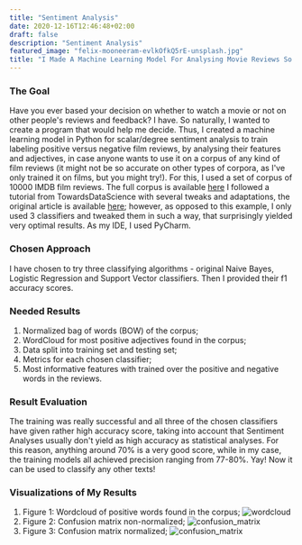 ```yaml
---
title: "Sentiment Analysis"
date: 2020-12-16T12:46:48+02:00
draft: false
description: "Sentiment Analysis"
featured_image: "felix-mooneeram-evlkOfkQ5rE-unsplash.jpg"
title: "I Made A Machine Learning Model For Analysing Movie Reviews So You Don't Have To"
---
```


### The Goal
Have you ever based your decision on whether to watch a movie or not on other people's reviews and feedback? I have. So naturally, I wanted to create a program that would help me decide. Thus, I created a machine learning model in Python for scalar/degree sentiment analysis to train labeling positive versus negative film reviews, by analysing their features and adjectives, in case anyone wants to use it on a corpus of any kind of film reviews (it might not be so accurate on other types of corpora, as I've only trained it on films, but you might try!). For this, I used a set of corpus of 10000 IMDB film reviews. The full corpus is available [here]( http://ai.stanford.edu/~amaas/data/sentiment/)
I followed a tutorial from TowardsDataScience with several tweaks and adaptations, the original article is available [here](https://towardsdatascience.com/imdb-reviews-or-8143fe57c825); however, as opposed to this example, I only used 3 classifiers and tweaked them in such a way, that surprisingly yielded very optimal results. As my IDE, I used PyCharm.
### Chosen Approach
I have chosen to try three classifying algorithms - original Naive Bayes, Logistic Regression and Support Vector classifiers. Then I provided their f1 accuracy scores.
### Needed Results
1. Normalized bag of words (BOW) of the corpus;
2. WordCloud for most positive adjectives found in the corpus;
3. Data split into training set and testing set;
4. Metrics for each chosen classifier;
5. Most informative features with trained over the positive and negative words in the reviews.
### Result Evaluation
The training was really successful and all three of the chosen classifiers have given rather high accuracy score, taking into account that Sentiment Analyses usually don't yield as high accuracy as statistical analyses. For this reason, anything around 70% is a very good score, while in my case, the training models all achieved precision ranging from 77-80%. Yay! Now it can be used to classify any other texts!
### Visualizations of My Results
1. Figure 1: Wordcloud of positive words found in the corpus;
![wordcloud](/Figure_1_wordcloud.jpg)
2. Figure 2: Confusion matrix non-normalized;
![confusion_matrix](/Figure2_Confusion_matrix_not_normalized.jpg)
3. Figure 3: Confusion matrix normalized;
![confusion_matrix](/Figure3_Confusion_matrix_normalized.jpg)



